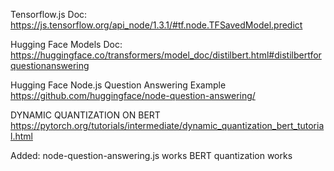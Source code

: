 Tensorflow.js Doc:
<https://js.tensorflow.org/api_node/1.3.1/#tf.node.TFSavedModel.predict>

Hugging Face Models Doc:
<https://huggingface.co/transformers/model_doc/distilbert.html#distilbertforquestionanswering>



Hugging Face Node.js Question Answering Example
<https://github.com/huggingface/node-question-answering/>

DYNAMIC QUANTIZATION ON BERT
https://pytorch.org/tutorials/intermediate/dynamic_quantization_bert_tutorial.html

Added:
node-question-answering.js works
BERT quantization works
